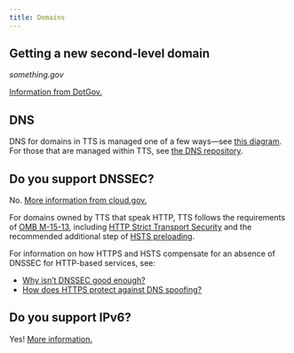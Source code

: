 ```yaml
---
title: Domains
---
```


## Getting a new second-level domain

_something.gov_

[Information from DotGov.](https://home.dotgov.gov/registration/)

## DNS

DNS for domains in TTS is managed one of a few ways—see [this diagram](https://docs.google.com/drawings/d/18POi-tbIqI7vzM2wnGKjOk4eC1fTAsnggGAeRK3Q3rk/edit?ts=5f4fea7a). For those that are managed within TTS, see [the DNS repository](https://github.com/18F/dns).

## Do you support DNSSEC?

No. [More information from cloud.gov.](https://cloud.gov/docs/compliance/domain-standards/#dnssec)

For domains owned by TTS that speak HTTP, TTS follows the requirements of [OMB M-15-13](https://www.whitehouse.gov/sites/whitehouse.gov/files/omb/memoranda/2015/m-15-13.pdf), including [HTTP Strict Transport Security](https://https.cio.gov/hsts/) and the recommended additional step of [HSTS preloading](https://https.cio.gov/hsts/#hsts-preloading).

For information on how HTTPS and HSTS compensate for an absence of DNSSEC for HTTP-based services, see:

- [Why isn’t DNSSEC good enough?](https://https.cio.gov/faq/#why-isnt-dnssec-good-enough)
- [How does HTTPS protect against DNS spoofing?](https://https.cio.gov/faq/#how-does-https-protect-against-dns-spoofing)

## Do you support IPv6?

Yes! [More information.](https://cloud.gov/docs/apps/custom-domains/)
